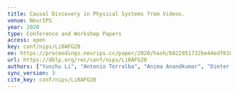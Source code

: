```yaml
---
title: Causal Discovery in Physical Systems from Videos.
venue: NeurIPS
year: 2020
type: Conference and Workshop Papers
access: open
key: conf/nips/Li0AFG20
ee: https://proceedings.neurips.cc/paper/2020/hash/6822951732be44edf818dc5a97d32ca6-Abstract.html
url: https://dblp.org/rec/conf/nips/Li0AFG20
authors: ["Yunzhu Li", "Antonio Torralba", "Anima Anandkumar", "Dieter Fox", "Animesh Garg"]
sync_version: 3
cite_key: conf/nips/Li0AFG20
---
```

